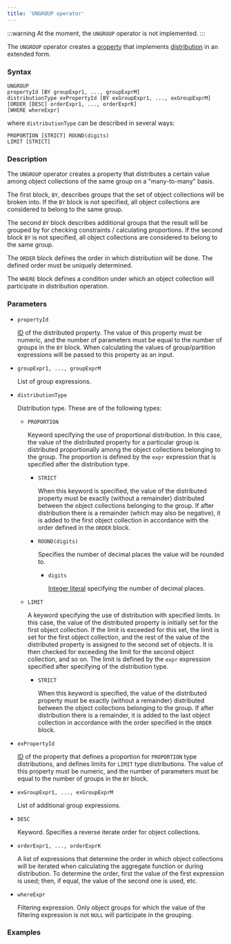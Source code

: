 ```yaml
---
title: 'UNGROUP operator'
---
```


:::warning
At the moment, the `UNGROUP` operator is not implemented.
:::

The `UNGROUP` operator creates a [property](Properties.md) that implements [distribution](Distribution_UNGROUP.md) in an extended form.

### Syntax

    UNGROUP 
    propertyId [BY groupExpr1, ..., groupExprM] 
    distributionType exPropertyId [BY exGroupExpr1, ..., exGroupExprM]
    [ORDER [DESC] orderExpr1, ..., orderExprK]
    [WHERE whereExpr]

where `distributionType` can be described in several ways:

    PROPORTION [STRICT] ROUND(digits)
    LIMIT [STRICT]

### Description

The `UNGROUP` operator creates a property that distributes a certain value among object collections of the same group on a "many-to-many" basis.

The first block, `BY`, describes groups that the set of object collections will be broken into. If the `BY` block is not specified, all object collections are considered to belong to the same group. 

The second `BY` block describes additional groups that the result will be grouped by for checking constraints / calculating proportions. If the second block `BY` is not specified, all object collections are considered to belong to the same group. 

The `ORDER` block defines the order in which distribution will be done. The defined order must be uniquely determined.

The `WHERE` block defines a condition under which an object collection will participate in distribution operation.

### Parameters

- `propertyId`

    [ID](IDs.md#propertyid) of the distributed property. The value of this property must be numeric, and the number of parameters must be equal to the number of groups in the `BY` block. When calculating the values of group/partition expressions will be passed to this property as an input.

- `groupExpr1, ..., groupExprM`  

    List of group expressions. 

- `distributionType`

    Distribution type. These are of the following types:

    - `PROPORTION`

        Keyword specifying the use of proportional distribution. In this case, the value of the distributed property for a particular group is distributed proportionally among the object collections belonging to the group. The proportion is defined by the `expr` expression that is specified after the distribution type.

        - `STRICT`

            When this keyword is specified, the value of the distributed property must be exactly (without a remainder) distributed between the object collections belonging to the group. If after distribution there is a remainder (which may also be negative), it is added to the first object collection in accordance with the order defined in the `ORDER` block.

        - `ROUND(digits)`

            Specifies the number of decimal places the value will be rounded to.

            - `digits`

                [Integer literal](Literals.md#intliteral) specifying the number of decimal places. 

    - `LIMIT`

        A keyword specifying the use of distribution with specified limits. In this case, the value of the distributed property is initially set for the first object collection. If the limit is exceeded for this set, the limit is set for the first object collection, and the rest of the value of the distributed property is assigned to the second set of objects. It is then checked for exceeding the limit for the second object collection, and so on. The limit is defined by the `expr` expression specified after specifying of the distribution type.

        - `STRICT`

            When this keyword is specified, the value of the distributed property must be exactly (without a remainder) distributed between the object collections belonging to the group. If after distribution there is a remainder, it is added to the last object collection in accordance with the order specified in the `ORDER` block.

- `exPropertyId`

    [ID](IDs.md#propertyid) of the property that defines a proportion for `PROPORTION` type distributions, and defines limits for `LIMIT` type distributions. The value of this property must be numeric, and the number of parameters must be equal to the number of groups in the `BY` block. 

- `exGroupExpr1, ..., exGroupExprM`  

    List of additional group expressions. 

- `DESC`

    Keyword. Specifies a reverse iterate order for object collections. 

- `orderExpr1, ..., orderExprK`

    A list of expressions that determine the order in which object collections will be iterated when calculating the aggregate function or during distribution. To determine the order, first the value of the first expression is used; then, if equal, the value of the second one is used, etc. 

- `whereExpr`

    Filtering expression. Only object groups for which the value of the filtering expression is not `NULL` will participate in the grouping.

### Examples
